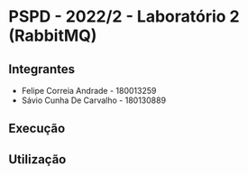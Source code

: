 # PSPD - 2022/2 - Laboratório 2 (RabbitMQ)

## Integrantes
 - Felipe Correia Andrade  - 180013259
 - Sávio Cunha De Carvalho - 180130889

## Execução

## Utilização

